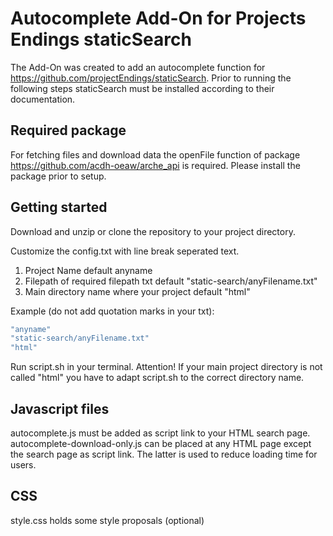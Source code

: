 # Autocomplete Add-On for Projects Endings staticSearch

The Add-On was created to add an autocomplete function for https://github.com/projectEndings/staticSearch. Prior to running the following steps staticSearch must be installed according to their documentation.

## Required package

For fetching files and download data the openFile function of package https://github.com/acdh-oeaw/arche_api is required.
Please install the package prior to setup. 

## Getting started

Download and unzip or clone the repository to your project directory.

Customize the config.txt with line break seperated text.

1. Project Name default anyname
2. Filepath of required filepath txt default "static-search/anyFilename.txt"
3. Main directory name where your project default "html"

Example (do not add quotation marks in your txt):

```javascript
"anyname"
"static-search/anyFilename.txt"
"html"
```

Run script.sh in your terminal. Attention! If your main project directory is not called "html" you have to adapt script.sh to the correct directory name.

## Javascript files

autocomplete.js must be added as script link to your HTML search page.
autocomplete-download-only.js can be placed at any HTML page except the search page as script link. 
The latter is used to reduce loading time for users.

## CSS

style.css holds some style proposals (optional)
